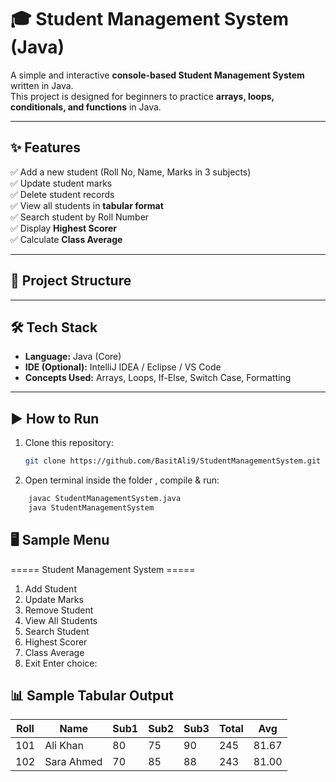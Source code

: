 # 🎓 Student Management System (Java)

A simple and interactive **console-based Student Management System** written in Java.  
This project is designed for beginners to practice **arrays, loops, conditionals, and functions** in Java.  

---

## ✨ Features
✅ Add a new student (Roll No, Name, Marks in 3 subjects)  
✅ Update student marks  
✅ Delete student records  
✅ View all students in **tabular format**  
✅ Search student by Roll Number  
✅ Display **Highest Scorer**  
✅ Calculate **Class Average**  

---

## 📂 Project Structure

---

## 🛠️ Tech Stack
- **Language:** Java (Core)
- **IDE (Optional):** IntelliJ IDEA / Eclipse / VS Code
- **Concepts Used:** Arrays, Loops, If-Else, Switch Case, Formatting

---

## ▶️ How to Run
1. Clone this repository:
   ```bash
   git clone https://github.com/BasitAli9/StudentManagementSystem.git
   
2. Open terminal inside the folder , compile & run:
  ```bash
      javac StudentManagementSystem.java
      java StudentManagementSystem
```

## 🖥️ Sample Menu
===== Student Management System =====
1. Add Student
2. Update Marks
3. Remove Student
4. View All Students
5. Search Student
6. Highest Scorer
7. Class Average
0. Exit
Enter choice:

## 📊 Sample Tabular Output

| Roll | Name       | Sub1 | Sub2 | Sub3 | Total | Avg   |
|------|------------|------|------|------|-------|-------|
| 101  | Ali Khan   | 80   | 75   | 90   | 245   | 81.67 |
| 102  | Sara Ahmed | 70   | 85   | 88   | 243   | 81.00 |
